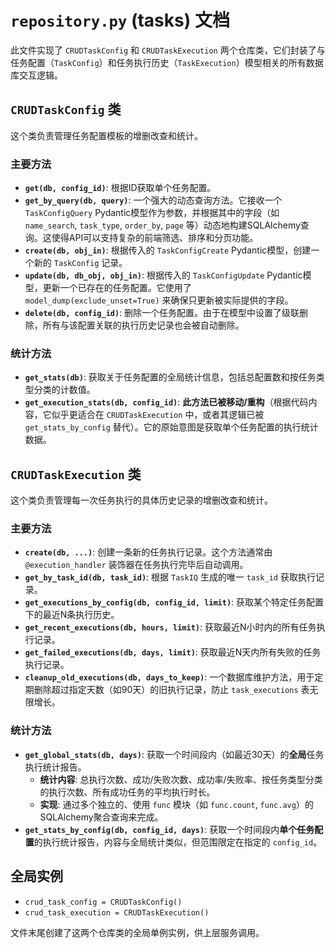 # `repository.py` (tasks) 文档

此文件实现了 `CRUDTaskConfig` 和 `CRUDTaskExecution` 两个仓库类，它们封装了与任务配置（`TaskConfig`）和任务执行历史（`TaskExecution`）模型相关的所有数据库交互逻辑。

## `CRUDTaskConfig` 类

这个类负责管理任务配置模板的增删改查和统计。

### 主要方法
- **`get(db, config_id)`**: 根据ID获取单个任务配置。
- **`get_by_query(db, query)`**: 一个强大的动态查询方法。它接收一个 `TaskConfigQuery` Pydantic模型作为参数，并根据其中的字段（如 `name_search`, `task_type`, `order_by`, `page` 等）动态地构建SQLAlchemy查询。这使得API可以支持复杂的前端筛选、排序和分页功能。
- **`create(db, obj_in)`**: 根据传入的 `TaskConfigCreate` Pydantic模型，创建一个新的 `TaskConfig` 记录。
- **`update(db, db_obj, obj_in)`**: 根据传入的 `TaskConfigUpdate` Pydantic模型，更新一个已存在的任务配置。它使用了 `model_dump(exclude_unset=True)` 来确保只更新被实际提供的字段。
- **`delete(db, config_id)`**: 删除一个任务配置。由于在模型中设置了级联删除，所有与该配置关联的执行历史记录也会被自动删除。

### 统计方法
- **`get_stats(db)`**: 获取关于任务配置的全局统计信息，包括总配置数和按任务类型分类的计数值。
- **`get_execution_stats(db, config_id)`**: **此方法已被移动/重构**（根据代码内容，它似乎更适合在 `CRUDTaskExecution` 中，或者其逻辑已被 `get_stats_by_config` 替代）。它的原始意图是获取单个任务配置的执行统计数据。

## `CRUDTaskExecution` 类

这个类负责管理每一次任务执行的具体历史记录的增删改查和统计。

### 主要方法
- **`create(db, ...)`**: 创建一条新的任务执行记录。这个方法通常由 `@execution_handler` 装饰器在任务执行完毕后自动调用。
- **`get_by_task_id(db, task_id)`**: 根据 `TaskIQ` 生成的唯一 `task_id` 获取执行记录。
- **`get_executions_by_config(db, config_id, limit)`**: 获取某个特定任务配置下的最近N条执行历史。
- **`get_recent_executions(db, hours, limit)`**: 获取最近N小时内的所有任务执行记录。
- **`get_failed_executions(db, days, limit)`**: 获取最近N天内所有失败的任务执行记录。
- **`cleanup_old_executions(db, days_to_keep)`**: 一个数据库维护方法，用于定期删除超过指定天数（如90天）的旧执行记录，防止 `task_executions` 表无限增长。

### 统计方法
- **`get_global_stats(db, days)`**: 获取一个时间段内（如最近30天）的**全局**任务执行统计报告。
    - **统计内容**: 总执行次数、成功/失败次数、成功率/失败率、按任务类型分类的执行次数、所有成功任务的平均执行时长。
    - **实现**: 通过多个独立的、使用 `func` 模块（如 `func.count`, `func.avg`）的SQLAlchemy聚合查询来完成。
- **`get_stats_by_config(db, config_id, days)`**: 获取一个时间段内**单个任务配置**的执行统计报告，内容与全局统计类似，但范围限定在指定的 `config_id`。

## 全局实例
- `crud_task_config = CRUDTaskConfig()`
- `crud_task_execution = CRUDTaskExecution()`

文件末尾创建了这两个仓库类的全局单例实例，供上层服务调用。
